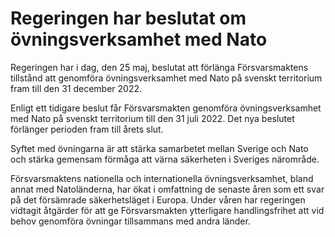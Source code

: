 # Regeringen har beslutat om övningsverksamhet med Nato

Regeringen har i dag, den 25 maj, beslutat att förlänga Försvarsmaktens tillstånd att genomföra övningsverksamhet med Nato på svenskt territorium fram till den 31 december 2022\.


Enligt ett tidigare beslut får Försvarsmakten genomföra övningsverksamhet med Nato på svenskt territorium till den 31 juli 2022\. Det nya beslutet förlänger perioden fram till årets slut.

Syftet med övningarna är att stärka samarbetet mellan Sverige och Nato och stärka gemensam förmåga att värna säkerheten i Sveriges närområde.

Försvarsmaktens nationella och internationella övningsverksamhet, bland annat med Natoländerna, har ökat i omfattning de senaste åren som ett svar på det försämrade säkerhetsläget i Europa. Under våren har regeringen vidtagit åtgärder för att ge Försvarsmakten ytterligare handlingsfrihet att vid behov genomföra övningar tillsammans med andra länder.

